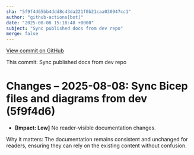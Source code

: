 ```yaml
---
sha: "5f9f4d65bb4ddd8c43da221f0b21caa030947cc1"
author: "github-actions[bot]"
date: "2025-08-08 15:18:48 +0000"
subject: "Sync published docs from dev repo"
merge: false
---
```


[View commit on GitHub](https://github.com/TheTrustedAdvisor/FabricAdoptionFramework/commit/5f9f4d65bb4ddd8c43da221f0b21caa030947cc1)

This commit: Sync published docs from dev repo

# Changes – 2025-08-08: Sync Bicep files and diagrams from dev (5f9f4d6)

- **[Impact: Low]** No reader-visible documentation changes.

Why it matters: The documentation remains consistent and unchanged for readers, ensuring they can rely on the existing content without confusion.
